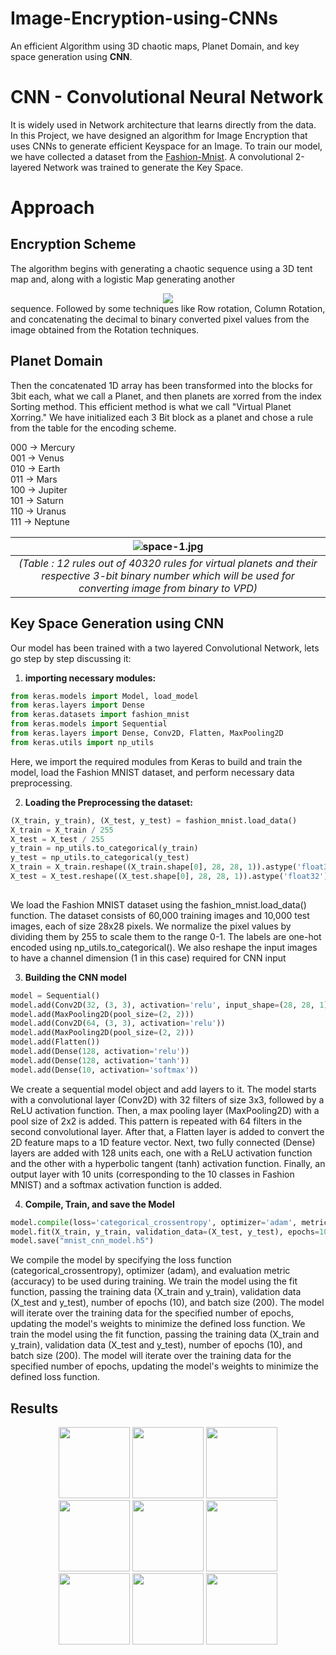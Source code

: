 # Image-Encryption-using-CNNs
An efficient Algorithm using 3D chaotic maps, Planet Domain, and key space generation using **CNN**.

# CNN - Convolutional Neural Network
It is widely used in Network architecture that learns  directly from the data. In this Project, we have designed an algorithm for Image Encryption that uses CNNs to generate efficient Keyspace for an Image. To train our model,
we have collected a dataset from the [Fashion-Mnist](https://www.kaggle.com/datasets/zalando-research/fashionmnist). A convolutional 2-layered Network was trained to generate the Key Space.

# Approach
## Encryption Scheme
The algorithm begins with generating a chaotic sequence using a 3D tent map and, along with a logistic Map generating another 
<div align="center">
    <img src="https://github.com/Hritik003/Image-Encryption-using-CNNs/assets/73677045/41d2c85b-3c5e-4095-8f00-267f8170851a)https://github.com/Hritik003/Image-Encryption-using-CNNs/assets/73677045/41d2c85b-3c5e-4095-8f00-267f8170851a">     
</div>
sequence. Followed by some techniques like Row rotation, Column Rotation, and concatenating the decimal to binary converted pixel values from the image obtained from the Rotation techniques. 

## Planet Domain
Then the concatenated 1D array has been transformed
into the blocks for 3bit each, what we call a Planet, and then planets are xorred from the index Sorting method. This efficient method is what we call  "Virtual Planet Xorring." We have initialized each 3 Bit block as a planet and chose a 
rule from the table for the encoding scheme.

000 -> Mercury <br>
001 -> Venus <br>
010 -> Earth <br>
011 -> Mars<br>
100 -> Jupiter<br>
101 -> Saturn <br>
110 -> Uranus<br>
111 -> Neptune<br>

| ![space-1.jpg](https://github.com/Hritik003/Image-Encryption-using-CNNs/assets/73677045/91a2a2ae-1c89-413c-9e36-c4a9a240f9b4) | 
|:--:| 
| _(Table : 12 rules out of 40320 rules for virtual planets and their respective 3-bit binary number which will be used for converting image from binary to VPD)_ |

## Key Space Generation using CNN
Our model has been trained with a two layered Convolutional Network, lets go step by step discussing it: <br>

1. **importing necessary modules:**
``` python
from keras.models import Model, load_model
from keras.layers import Dense
from keras.datasets import fashion_mnist
from keras.models import Sequential
from keras.layers import Dense, Conv2D, Flatten, MaxPooling2D
from keras.utils import np_utils
```
Here, we import the required modules from Keras to build and train the model, load the Fashion MNIST dataset, and perform necessary data preprocessing.<br>
   
2. **Loading the Preprocessing the dataset:**
``` python
(X_train, y_train), (X_test, y_test) = fashion_mnist.load_data()
X_train = X_train / 255
X_test = X_test / 255
y_train = np_utils.to_categorical(y_train)
y_test = np_utils.to_categorical(y_test)
X_train = X_train.reshape((X_train.shape[0], 28, 28, 1)).astype('float32')
X_test = X_test.reshape((X_test.shape[0], 28, 28, 1)).astype('float32')
 
```
We load the Fashion MNIST dataset using the fashion_mnist.load_data() function. The dataset consists of 60,000 training images and 10,000 test images, 
each of size 28x28 pixels. We normalize the pixel values by dividing them by 255 to scale them to the range 0-1. 
The labels are one-hot encoded using np_utils.to_categorical(). We also reshape the input images to have a channel dimension (1 in this case) required for CNN input<br>

3. **Building the CNN model**
``` python
model = Sequential()
model.add(Conv2D(32, (3, 3), activation='relu', input_shape=(28, 28, 1)))
model.add(MaxPooling2D(pool_size=(2, 2)))
model.add(Conv2D(64, (3, 3), activation='relu'))
model.add(MaxPooling2D(pool_size=(2, 2)))
model.add(Flatten())
model.add(Dense(128, activation='relu'))
model.add(Dense(128, activation='tanh'))
model.add(Dense(10, activation='softmax'))

```
We create a sequential model object and add layers to it. The model starts with a convolutional layer (Conv2D) with 32 filters of size 3x3, followed by a ReLU activation function.
Then, a max pooling layer (MaxPooling2D) with a pool size of 2x2 is added. This pattern is repeated with 64 filters in the second convolutional layer.
After that, a Flatten layer is added to convert the 2D feature maps to a 1D feature vector. Next, two fully connected (Dense) layers are added with 128 units each,
one with a ReLU activation function and the other with a hyperbolic tangent (tanh) activation function. Finally,
an output layer with 10 units (corresponding to the 10 classes in Fashion MNIST) and a softmax activation function is added. <br>
   
4. **Compile, Train, and save the Model**
``` python
model.compile(loss='categorical_crossentropy', optimizer='adam', metrics=['accuracy'])
model.fit(X_train, y_train, validation_data=(X_test, y_test), epochs=10, batch_size=200)
model.save("mnist_cnn_model.h5")
```
We compile the model by specifying the loss function (categorical_crossentropy), optimizer (adam), and evaluation metric (accuracy) to be used during training.
We train the model using the fit function, passing the training data (X_train and y_train), validation data (X_test and y_test), number of epochs (10), and batch size (200).
The model will iterate over the training data for the specified number of epochs, updating the model's weights to minimize the defined loss function.
We train the model using the fit function, passing the training data (X_train and y_train), validation data (X_test and y_test), number of epochs (10), and batch size (200). 
The model will iterate over the training data for the specified number of epochs, updating the model's weights to minimize the defined loss function.

## Results
<div align="center">
    <img src="https://github.com/Hritik003/Image-Encryption-using-CNNs/assets/73677045/096980e4-9b49-45b1-add8-5c477bb57958" width = 114px height = 114px>     
    <img src="https://github.com/Hritik003/Image-Encryption-using-CNNs/assets/73677045/b00a35da-3bcb-49ec-ba3c-ed49c16ecbc1" width = 114px height = 114px>  
    <img src="https://github.com/Hritik003/Image-Encryption-using-CNNs/assets/73677045/096980e4-9b49-45b1-add8-5c477bb57958" width = 114px height = 114px>  
</div>

<div align="center">
    <img src="https://github.com/Hritik003/Image-Encryption-using-CNNs/assets/73677045/c2935a13-9053-4dfc-b728-6de504430915" width = 114px height = 114px>     
    <img src="https://github.com/Hritik003/Image-Encryption-using-CNNs/assets/73677045/b00a35da-3bcb-49ec-ba3c-ed49c16ecbc1" width = 114px height = 114px>  
    <img src="https://github.com/Hritik003/Image-Encryption-using-CNNs/assets/73677045/c2935a13-9053-4dfc-b728-6de504430915" width = 114px height = 114px>  
</div>

<div align="center">
    <img src="https://github.com/Hritik003/Image-Encryption-using-CNNs/assets/73677045/8f03a68b-a72b-4dfb-99ef-d5c6a4a308cc" width = 114px height = 114px>     
    <img src="https://github.com/Hritik003/Image-Encryption-using-CNNs/assets/73677045/b00a35da-3bcb-49ec-ba3c-ed49c16ecbc1" width = 114px height = 114px>  
    <img src="https://github.com/Hritik003/Image-Encryption-using-CNNs/assets/73677045/8f03a68b-a72b-4dfb-99ef-d5c6a4a308cc" width = 114px height = 114px>  
</div>








